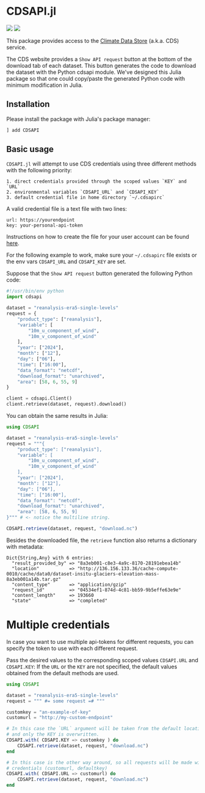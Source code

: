 # CDSAPI.jl

[![][build-img]][build-url] [![][codecov-img]][codecov-url]

This package provides access to the [Climate Data Store](https://cds.climate.copernicus.eu) (a.k.a. CDS) service.

The CDS website provides a `Show API request` button at the bottom of the download tab of each dataset.
This button generates the code to download the dataset with the Python cdsapi module. We've designed this
Julia package so that one could copy/paste the generated Python code with minimum modification in Julia.

## Installation

Please install the package with Julia's package manager:

```julia
] add CDSAPI
```

## Basic usage
`CDSAPI.jl` will attempt to use CDS credentials using three different methods with the following priority:

    1. direct credentials provided through the scoped values `KEY` and `URL`
    2. environmental variables `CDSAPI_URL` and `CDSAPI_KEY`
    3. default credential file in home directory `~/.cdsapirc`

A valid credential file is a text file with two lines:
```
url: https://yourendpoint
key: your-personal-api-token
```
Instructions on how to create the file for your user account can be found
[here](https://cds.climate.copernicus.eu/how-to-api).

For the following example to work, make sure your `~/.cdsapirc` file exists or the env vars `CDSAPI_URL` and `CDSAPI_KEY` are set.

Suppose that the `Show API request` button generated the following Python code:
```python
#!/usr/bin/env python
import cdsapi

dataset = "reanalysis-era5-single-levels"
request = {
    "product_type": ["reanalysis"],
    "variable": [
        "10m_u_component_of_wind",
        "10m_v_component_of_wind"
    ],
    "year": ["2024"],
    "month": ["12"],
    "day": ["06"],
    "time": ["16:00"],
    "data_format": "netcdf",
    "download_format": "unarchived",
    "area": [58, 6, 55, 9]
}

client = cdsapi.Client()
client.retrieve(dataset, request).download()
```

You can obtain the same results in Julia:
```julia
using CDSAPI

dataset = "reanalysis-era5-single-levels"
request = """{
    "product_type": ["reanalysis"],
    "variable": [
        "10m_u_component_of_wind",
        "10m_v_component_of_wind"
    ],
    "year": ["2024"],
    "month": ["12"],
    "day": ["06"],
    "time": ["16:00"],
    "data_format": "netcdf",
    "download_format": "unarchived",
    "area": [58, 6, 55, 9]
}""" # <- notice the multiline string.

CDSAPI.retrieve(dataset, request, "download.nc")
```

Besides the downloaded file, the `retrieve` function also returns a dictionary with metadata:

```
Dict{String,Any} with 6 entries:
  "result_provided_by" => "8a3eb001-c8e3-4a9c-8170-28191ebea14b"
  "location"           => "http://136.156.133.36/cache-compute-0010/cache/data0/dataset-insitu-glaciers-elevation-mass-8a3eb001a14b.tar.gz"
  "content_type"       => "application/gzip"
  "request_id"         => "04534ef1-874d-4c81-bb59-9b5effe63e9e"
  "content_length"     => 193660
  "state"              => "completed"
```
# Multiple credentials
In case you want to use multiple api-tokens for different requests, you can specify the token to use with each different request.

Pass the desired values to the corresponding scoped values `CDSAPI.URL` and `CDSAPI.KEY`:
If the `URL` or the `KEY` are not specified, the default values obtained from the default methods are used.
```julia
using CDSAPI

dataset = "reanalysis-era5-single-levels"
request = """ #= some request =# """

customkey = "an-example-of-key"
customurl = "http://my-custom-endpoint"

# In this case the `URL` argument will be taken from the default locations
# and only the KEY is overwritten.
CDSAPI.with( CDSAPI.KEY => customkey ) do
    CDSAPI.retrieve(dataset, request, "download.nc")
end

# In this case is the other way around, so all requests will be made with the
# credentials (customurl, defaultkey)
CDSAPI.with( CDSAPI.URL => customurl) do
    CDSAPI.retrieve(dataset, request, "download.nc")
end
```


[build-img]: https://img.shields.io/github/actions/workflow/status/JuliaClimate/CDSAPI.jl/CI.yml?branch=master&style=flat-square
[build-url]: https://github.com/JuliaClimate/CDSAPI.jl/actions

[codecov-img]: https://img.shields.io/codecov/c/github/JuliaClimate/CDSAPI.jl?style=flat-square
[codecov-url]: https://codecov.io/gh/JuliaClimate/CDSAPI.jl
